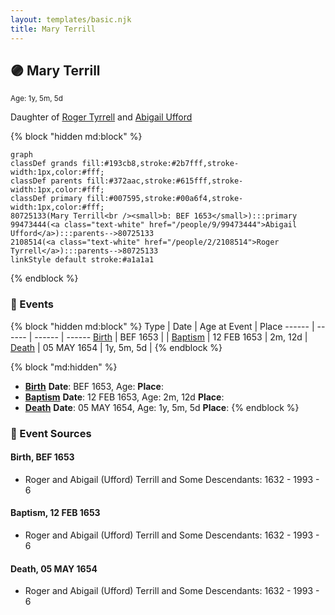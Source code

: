 ```yaml
---
layout: templates/basic.njk
title: Mary Terrill
---
```

## 🟣 Mary Terrill
<small>Age: 1y, 5m, 5d</small>

Daughter of [Roger Tyrrell](/people/2/2108514) and [Abigail Ufford](/people/9/99473444)

{% block "hidden md:block" %}
```mermaid
graph
classDef grands fill:#193cb8,stroke:#2b7fff,stroke-width:1px,color:#fff;
classDef parents fill:#372aac,stroke:#615fff,stroke-width:1px,color:#fff;
classDef primary fill:#007595,stroke:#00a6f4,stroke-width:1px,color:#fff;
80725133(Mary Terrill<br /><small>b: BEF 1653</small>):::primary
99473444(<a class="text-white" href="/people/9/99473444">Abigail Ufford</a>):::parents-->80725133
2108514(<a class="text-white" href="/people/2/2108514">Roger Tyrrell</a>):::parents-->80725133
linkStyle default stroke:#a1a1a1
```
{% endblock %}

### 📆 Events

{% block "hidden md:block" %}
Type | Date | Age at Event | Place
------ | ------ | ------ | ------
[Birth](#event-event-2) | BEF 1653 |  |
[Baptism](#event-event-0) | 12 FEB 1653 | 2m, 12d |
[Death](#event-event-4) | 05 MAY 1654 | 1y, 5m, 5d |
{% endblock %}

{% block "md:hidden" %}
- **[Birth](#event-event-2)**
**Date**: BEF 1653, Age:
**Place**:
- **[Baptism](#event-event-0)**
**Date**: 12 FEB 1653, Age: 2m, 12d
**Place**:
- **[Death](#event-event-4)**
**Date**: 05 MAY 1654, Age: 1y, 5m, 5d
**Place**:
{% endblock %}

### 📰 Event Sources

#### <a id="event-event-2"></a> Birth, BEF 1653
* Roger and Abigail (Ufford) Terrill and Some Descendants: 1632 - 1993  - 6

#### <a id="event-event-0"></a> Baptism, 12 FEB 1653
* Roger and Abigail (Ufford) Terrill and Some Descendants: 1632 - 1993  - 6

#### <a id="event-event-4"></a> Death, 05 MAY 1654
* Roger and Abigail (Ufford) Terrill and Some Descendants: 1632 - 1993  - 6